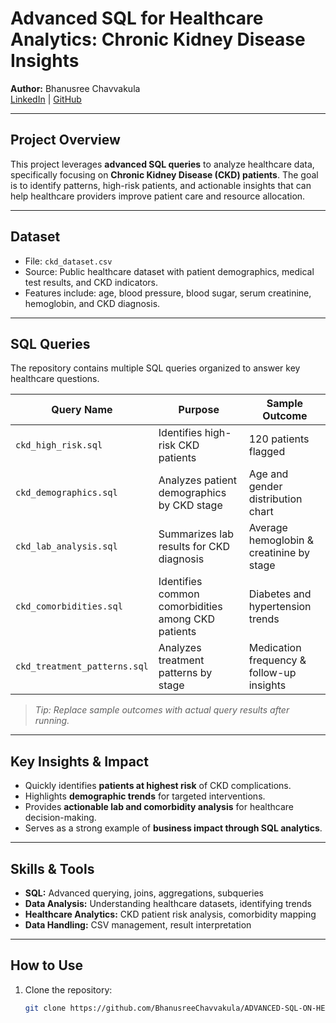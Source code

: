 # Advanced SQL for Healthcare Analytics: Chronic Kidney Disease Insights

**Author:** Bhanusree Chavvakula  
[LinkedIn](https://www.linkedin.com/in/bhanusreech) | [GitHub](https://github.com/BhanusreeChavvakula)  

---

## Project Overview
This project leverages **advanced SQL queries** to analyze healthcare data, specifically focusing on **Chronic Kidney Disease (CKD) patients**. The goal is to identify patterns, high-risk patients, and actionable insights that can help healthcare providers improve patient care and resource allocation.

---

## Dataset
- File: `ckd_dataset.csv`  
- Source: Public healthcare dataset with patient demographics, medical test results, and CKD indicators.  
- Features include: age, blood pressure, blood sugar, serum creatinine, hemoglobin, and CKD diagnosis.

---

## SQL Queries
The repository contains multiple SQL queries organized to answer key healthcare questions.

| Query Name | Purpose | Sample Outcome |
|------------|--------|----------------|
| `ckd_high_risk.sql` | Identifies high-risk CKD patients | 120 patients flagged |
| `ckd_demographics.sql` | Analyzes patient demographics by CKD stage | Age and gender distribution chart |
| `ckd_lab_analysis.sql` | Summarizes lab results for CKD diagnosis | Average hemoglobin & creatinine by stage |
| `ckd_comorbidities.sql` | Identifies common comorbidities among CKD patients | Diabetes and hypertension trends |
| `ckd_treatment_patterns.sql` | Analyzes treatment patterns by stage | Medication frequency & follow-up insights |

> *Tip: Replace sample outcomes with actual query results after running.*

---

## Key Insights & Impact
- Quickly identifies **patients at highest risk** of CKD complications.  
- Highlights **demographic trends** for targeted interventions.  
- Provides **actionable lab and comorbidity analysis** for healthcare decision-making.  
- Serves as a strong example of **business impact through SQL analytics**.

---

## Skills & Tools
- **SQL:** Advanced querying, joins, aggregations, subqueries  
- **Data Analysis:** Understanding healthcare datasets, identifying trends  
- **Healthcare Analytics:** CKD patient risk analysis, comorbidity mapping  
- **Data Handling:** CSV management, result interpretation  

---

## How to Use
1. Clone the repository:  
   ```bash
   git clone https://github.com/BhanusreeChavvakula/ADVANCED-SQL-ON-HEALTHCARE-ANALYTICS.git
